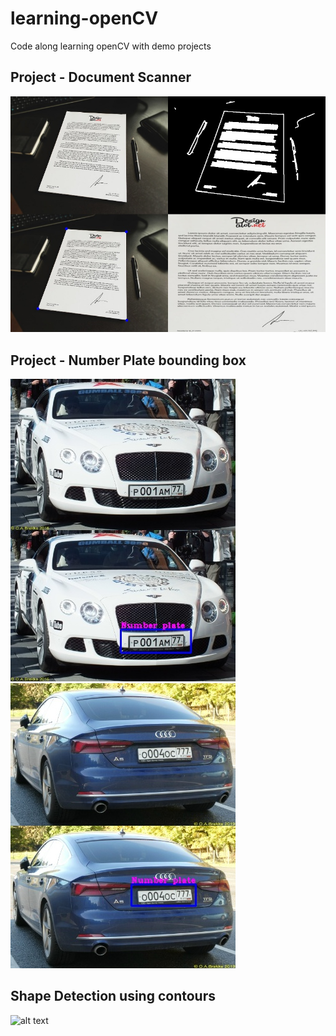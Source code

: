 # learning-openCV
Code along learning openCV with demo projects

## Project - Document Scanner
![alt text](https://github.com/nachiketkanore/learning-openCV/blob/master/project-2/output_file.jpg)

## Project - Number Plate bounding box
![alt text](https://github.com/nachiketkanore/learning-openCV/blob/master/project-3/output1.jpg)
![alt text](https://github.com/nachiketkanore/learning-openCV/blob/master/project-3/output2.jpg)

## Shape Detection using contours 
![alt text](https://user-images.githubusercontent.com/44920607/123305913-40fdde00-d53e-11eb-87d0-e991e1fc1458.png)
